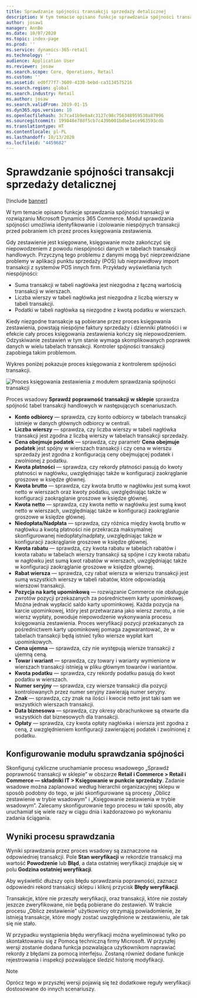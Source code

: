```yaml
---
title: Sprawdzanie spójności transakcji sprzedaży detalicznej
description: W tym temacie opisano funkcje sprawdzania spójności transakcji w rozwiązaniu Dynamics 365 Commerce.
author: josaw1
manager: AnnBe
ms.date: 10/07/2020
ms.topic: index-page
ms.prod: ''
ms.service: dynamics-365-retail
ms.technology: ''
audience: Application User
ms.reviewer: josaw
ms.search.scope: Core, Operations, Retail
ms.custom: ''
ms.assetid: ed0f77f7-3609-4330-bebd-ca3134575216
ms.search.region: global
ms.search.industry: Retail
ms.author: josaw
ms.search.validFrom: 2019-01-15
ms.dyn365.ops.version: 10
ms.openlocfilehash: 3c7ca41b9e8a4c3127c98c756348959530a87996
ms.sourcegitcommit: 199848e78df5cb7c439b001bdbe1ece963593cdb
ms.translationtype: HT
ms.contentlocale: pl-PL
ms.lasthandoff: 10/13/2020
ms.locfileid: "4459682"
---
```

# <a name="retail-transaction-consistency-checker"></a>Sprawdzanie spójności transakcji sprzedaży detalicznej

[!include [banner](includes/banner.md)]

W tym temacie opisano funkcje sprawdzania spójności transakcji w rozwiązaniu Microsoft Dynamics 365 Commerce. Moduł sprawdzania spójności umożliwia identyfikowanie i izolowanie niespójnych transakcji przed pobraniem ich przez proces księgowania zestawienia.

Gdy zestawienie jest księgowane, księgowanie może zakończyć się niepowodzeniem z powodu niespójności danych w tabelach transakcji handlowych. Przyczyną tego problemu z danymi mogą być nieprzewidziane problemy w aplikacji punktu sprzedaży (POS) lub nieprawidłowy import transakcji z systemów POS innych firm. Przykłady wyświetlania tych niespójności: 

- Suma transakcji w tabeli nagłówka jest niezgodna z łączną wartością transakcji w wierszach.
- Liczba wierszy w tabeli nagłówka jest niezgodna z liczbą wierszy w tabeli transakcji.
- Podatki w tabeli nagłówka są niezgodne z kwotą podatku w wierszach. 

Kiedy niezgodne transakcje są pobierane przez proces księgowania zestawienia, powstają niespójne faktury sprzedaży i dzienniki płatności i w efekcie cały proces księgowania zestawienia kończy się niepowodzeniem. Odzyskiwanie zestawień w tym stanie wymaga skomplikowanych poprawek danych w wielu tabelach transakcji. Kontroler spójności transakcji zapobiega takim problemom.

Wykres poniżej pokazuje proces księgowania z kontrolerem spójności transakcji.

![Proces księgowania zestawienia z modułem sprawdzania spójności transakcji](./media/validchecker.png "Proces księgowania zestawienia z modułem sprawdzania spójności transakcji")

Proces wsadowy **Sprawdź poprawność transakcji w sklepie** sprawdza spójność tabel transakcji handlowych w następujących scenariuszach.

- **Konto odbiorcy** — sprawdza, czy konto odbiorcy w tabelach transakcji istnieje w danych głównych odbiorcy w centrali.
- **Liczba wierszy** — sprawdza, czy liczba wierszy w tabeli nagłówka transakcji jest zgodna z liczbą wierszy w tabelach transakcji sprzedaży.
- **Cena obejmuje podatek** — sprawdza, czy parametr **Cena obejmuje podatek** jest spójny w wierszach transakcji i czy cena w wierszu sprzedaży jest zgodna z konfiguracją ceny obejmującej podatek i zwolnionej z podatku.
- **Kwota płatności** — sprawdza, czy rekordy płatności pasują do kwoty płatności w nagłówku, uwzględniając także w konfiguracji zaokrąglanie groszowe w księdze głównej.
- **Kwota brutto** — sprawdza, czy kwota brutto w nagłówku jest sumą kwot netto w wierszach oraz kwoty podatku, uwzględniając także w konfiguracji zaokrąglanie groszowe w księdze głównej.
- **Kwota netto** — sprawdza, czy kwota netto w nagłówku jest sumą kwot netto w wierszach, uwzględniając także w konfiguracji zaokrąglanie groszowe w księdze głównej.
- **Niedopłata/Nadpłata** — sprawdza, czy różnica między kwotą brutto w nagłówku a kwotą płatności nie przekracza maksymalnej skonfigurowanej niedopłaty/nadpłaty, uwzględniając także w konfiguracji zaokrąglanie groszowe w księdze głównej.
- **Kwota rabatu** — sprawdza, czy kwota rabatu w tabelach rabatów i kwota rabatu w tabelach wierszy transakcji są spójne i czy kwota rabatu w nagłówku jest sumą kwot rabatów w wierszach, uwzględniając także w konfiguracji zaokrąglanie groszowe w księdze głównej.
- **Rabat wiersza** — sprawdza, czy rabat wiersza w wierszu transakcji jest sumą wszystkich wierszy w tabeli rabatów, które odpowiadają wierszowi transakcji.
- **Pozycja na kartę upominkową** — rozwiązanie Commerce nie obsługuje zwrotów pozycji przekazanych za pośrednictwem karty upominkowej. Można jednak wypłacić saldo karty upominkowej. Każda pozycja na karcie upominkowej, który jest przetwarzana jako wiersz zwrotu, a nie wiersz wypłaty, powoduje niepowodzenie wykonywania procesu księgowania zestawienia. Proces weryfikacji pozycji przekazanych za pośrednictwem karty upominkowej pomaga zagwarantować, że w tabelach transakcji będą istnieć tylko wiersze wypłat kart upominkowych.
- **Cena ujemna** — sprawdza, czy nie występują wiersze transakcji z ujemną ceną.
- **Towar i wariant** — sprawdza, czy towary i warianty wymienione w wierszach transakcji istnieją w pliku głównym towarów i wariantów.
- **Kwota podatku** — sprawdza, czy rekordy podatku pasują do kwot podatku w wierszach.
- **Numer seryjny** — sprawdza, czy wiersze transakcji dla pozycji kontrolowanych przez numer seryjny zawierają numer seryjny.
- **Znak** — sprawdza, czy znak na ilości i kwocie netto jest taki sam we wszystkich wierszach transakcji.
- **Data biznesowa** — sprawdza, czy okresy obrachunkowe są otwarte dla wszystkich dat biznesowych dla transakcji.
- **Opłaty** — sprawdza, czy kwota opłaty nagłówka i wiersza jest zgodna z ceną, z uwzględnieniem konfiguracji zawierającej podatek i zwolnionej z podatku.

## <a name="set-up-the-consistency-checker"></a>Konfigurowanie modułu sprawdzania spójności

Skonfiguruj cykliczne uruchamianie procesu wsadowego „Sprawdź poprawność transakcji w sklepie” w obszarze **Retail i Commerce \> Retail i Commerce — składniki IT \> Księgowanie w punkcie sprzedaży**. Zadanie wsadowe można zaplanować według hierarchii organizacyjnej sklepu w sposób podobny do tego, w jaki skonfigurowane są procesy „Oblicz zestawienie w trybie wsadowym” i „Księgowanie zestawienia w trybie wsadowym”. Zalecamy skonfigurowanie tego procesu w taki sposób, aby uruchamiał się wiele razy w ciągu dnia i każdorazowo po wykonaniu zadania ściągania.

## <a name="results-of-validation-process"></a>Wyniki procesu sprawdzania

Wyniki sprawdzania przez proces wsadowy są zaznaczone na odpowiedniej transakcji. Pole **Stan weryfikacji** w rekordzie transakcji ma wartość **Powodzenie** lub **Błąd**, a data ostatniej weryfikacji znajduje się w polu **Godzina ostatniej weryfikacji**.

Aby wyświetlić dłuższy opis błędu sprawdzania poprawności, zaznacz odpowiedni rekord transakcji sklepu i kliknij przycisk **Błędy weryfikacji**.

Transakcje, które nie przeszły weryfikacji, oraz transakcji, które nie zostały jeszcze zweryfikowane, nie będą pobierane do zestawień. W trakcie procesu „Oblicz zestawienie” użytkownicy otrzymają powiadomienie, że istnieją transakcje, które mogły zostać uwzględnione w zestawieniu, ale tak się nie stało.

W przypadku wystąpienia błędu weryfikacji można wyeliminować tylko po skontaktowaniu się z Pomocą techniczną firmy Microsoft. W przyszłej wersji zostanie dodana funkcja pozwalająca użytkownikom naprawiać rekordy z błędami za pomocą interfejsu. Zostaną również dodane funkcje rejestrowania i inspekcji pozwalające śledzić historię modyfikacji.

> [!NOTE]
> Oprócz tego w przyszłej wersji pojawią się też dodatkowe reguły weryfikacji dostosowane do innych scenariuszy.
